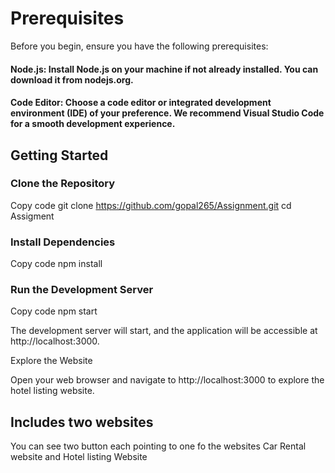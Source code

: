 # Prerequisites
Before you begin, ensure you have the following prerequisites:

#### Node.js: Install Node.js on your machine if not already installed. You can download it from nodejs.org.

#### Code Editor: Choose a code editor or integrated development environment (IDE) of your preference. We recommend Visual Studio Code for a smooth development experience.

## Getting Started


### Clone the Repository

Copy code
git clone https://github.com/gopal265/Assignment.git
cd Assigment

### Install Dependencies

Copy code
npm install

### Run the Development Server

Copy code
npm start

The development server will start, and the application will be accessible at http://localhost:3000.

Explore the Website

Open your web browser and navigate to http://localhost:3000 to explore the hotel listing website.

## Includes two websites
You can see two button each pointing to one fo the websites Car Rental website and Hotel listing Website

